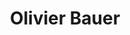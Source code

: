 ---
title: Olivier Bauer
link: https://olivierbauer.org/predications/
rss: https://olivierbauer.org/feed/
description: Olivier Bauer est professeur de théologie pratique à l’université de Lausanne.
tags: Vaud
---